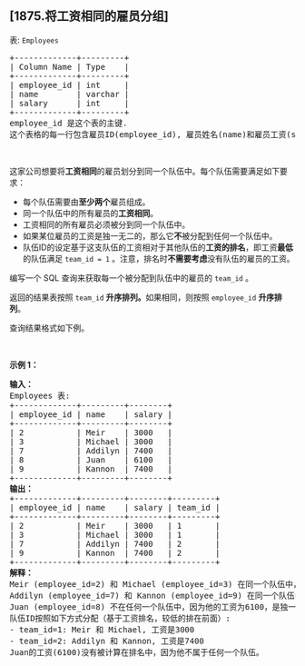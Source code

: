 ## [1875.将工资相同的雇员分组]
<p>表: <code>Employees</code></p>

<pre>
+-------------+---------+
| Column Name | Type    |
+-------------+---------+
| employee_id | int     |
| name        | varchar |
| salary      | int     |
+-------------+---------+
employee_id 是这个表的主键.
这个表格的每一行包含雇员ID(employee_id), 雇员姓名(name)和雇员工资(salary)信息.
</pre>

<p>&nbsp;</p>

<p>这家公司想要将<strong>工资相同</strong>的雇员划分到同一个队伍中。每个队伍需要满足如下要求：</p>

<ul>
	<li>每个队伍需要由<strong>至少两个</strong>雇员组成。</li>
	<li>同一个队伍中的所有雇员的<strong>工资相同</strong>。</li>
	<li>工资相同的所有雇员必须被分到同一个队伍中。</li>
	<li>如果某位雇员的工资是独一无二的，那么它<strong>不</strong>被分配到任何一个队伍中。</li>
	<li>队伍ID的设定基于这支队伍的工资相对于其他队伍的<strong>工资的排名</strong>，即工资<strong>最低</strong>的队伍满足&nbsp;<code>team_id = 1</code>&nbsp;。注意，排名时<strong>不需要考虑</strong>没有队伍的雇员的工资。</li>
</ul>

<p>编写一个 SQL&nbsp;查询来获取每一个被分配到队伍中的雇员的&nbsp;<code>team_id</code> 。</p>

<p>返回的结果表按照&nbsp;<code>team_id</code>&nbsp;<b>升序排列。</b>如果相同，则按照&nbsp;<code>employee_id</code>&nbsp;<strong>升序排列</strong>。</p>

<p>查询结果格式如下例。</p>

<p>&nbsp;</p>

<p><strong>示例 1：</strong></p>

<pre>
<strong>输入：</strong>
Employees 表:
+-------------+---------+--------+
| employee_id | name    | salary |
+-------------+---------+--------+
| 2           | Meir    | 3000   |
| 3           | Michael | 3000   |
| 7           | Addilyn | 7400   |
| 8           | Juan    | 6100   |
| 9           | Kannon  | 7400   |
+-------------+---------+--------+
<strong>输出：</strong>
+-------------+---------+--------+---------+
| employee_id | name    | salary | team_id |
+-------------+---------+--------+---------+
| 2           | Meir    | 3000   | 1       |
| 3           | Michael | 3000   | 1       |
| 7           | Addilyn | 7400   | 2       |
| 9           | Kannon  | 7400   | 2       |
+-------------+---------+--------+---------+
<strong>解释：</strong>
Meir (employee_id=2) 和 Michael (employee_id=3) 在同一个队伍中，因为他们的工资都是3000。
Addilyn (employee_id=7) 和 Kannon (employee_id=9) 在同一个队伍中，因为他们的工资都是7400。
Juan (employee_id=8) 不在任何一个队伍中，因为他的工资为6100，是独一无二的（即：没有人和他的工资相同）。
队伍ID按照如下方式分配（基于工资排名，较低的排在前面）:
- team_id=1: Meir 和 Michael, 工资是3000
- team_id=2: Addilyn 和 Kannon, 工资是7400
Juan的工资(6100)没有被计算在排名中，因为他不属于任何一个队伍。</pre>
